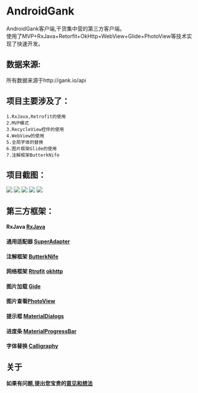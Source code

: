# AndroidGank
AndroidGank客户端,干货集中营的第三方客户端。<br>
使用了MVP+RxJava+Retorfit+OkHttp+WebView+Glide+PhotoView等技术实现了快速开发。<br>

## 数据来源:
所有数据来源于http://gank.io/api <br>

## 项目主要涉及了：
    1.RxJava,Retrofit的使用
    2.MVP模式
    3.RecycleView控件的使用
    4.WebView的使用
    5.全局字体的替换
    6.图片框架Glide的使用
    7.注解框架ButterkNife
    
## 项目截图：
![](https://github.com/JamJunLe/AndroidGank/blob/master/screenshots/Screenshot_1496916850.png)
![](https://github.com/JamJunLe/AndroidGank/blob/master/screenshots/Screenshot_1496916837.png)
![](https://github.com/JamJunLe/AndroidGank/blob/master/screenshots/Screenshot_1496916858.png)
![](https://github.com/JamJunLe/AndroidGank/blob/master/screenshots/Screenshot_1496916865.png)
![](https://github.com/JamJunLe/AndroidGank/blob/master/screenshots/Screenshot_1496916869.png)
## 第三方框架：
#### RxJava [RxJava](https://github.com/ReactiveX/RxJava)
#### 通用适配器 [SuperAdapter](https://github.com/byteam/SuperAdapter)
#### 注解框架 [ButterkNife](https://github.com/JakeWharton/butterknife)
#### 网络框架 [Rtrofit](https://github.com/square/retrofit)  [okhttp](https://github.com/square/okhttp)
#### 图片加载 [Gide](https://github.com/bumptech/glide)
#### 图片查看[PhotoView](https://github.com/chrisbanes/PhotoView)
#### 提示框  [MaterialDialogs](https://github.com/afollestad/material-dialogs) 
#### 进度条  [MaterialProgressBar](https://github.com/DreaminginCodeZH/MaterialProgressBar) 
#### 字体替换  [Calligraphy](https://github.com/chrisjenx/Calligraphy) 

## 关于
#### 如果有问题,提出您宝贵的[意见和想法](https://github.com/JamJunLe/AndroidGank/issues)



